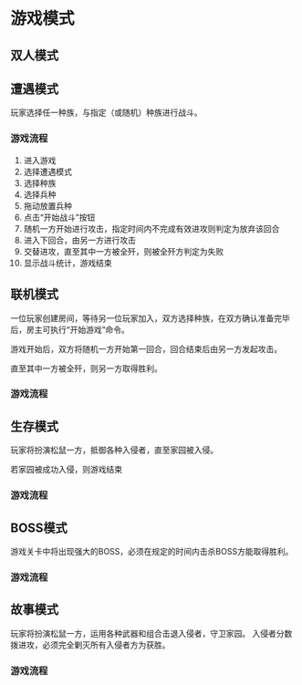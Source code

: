 游戏模式
=======

## 双人模式
## 遭遇模式

玩家选择任一种族，与指定（或随机）种族进行战斗。

### 游戏流程

1. 进入游戏
2. 选择遭遇模式
3. 选择种族
4. 选择兵种
5. 拖动放置兵种
6. 点击“开始战斗”按钮
7. 随机一方开始进行攻击，指定时间内不完成有效进攻则判定为放弃该回合
8. 进入下回合，由另一方进行攻击
9. 交替进攻，直至其中一方被全歼，则被全歼方判定为失败
10. 显示战斗统计，游戏结束


## 联机模式

一位玩家创建房间，等待另一位玩家加入，双方选择种族，在双方确认准备完毕后，房主可执行“开始游戏”命令。

游戏开始后，双方将随机一方开始第一回合，回合结束后由另一方发起攻击。

直至其中一方被全歼，则另一方取得胜利。

### 游戏流程

## 生存模式

玩家将扮演松鼠一方，抵御各种入侵者，直至家园被入侵。

若家园被成功入侵，则游戏结束

### 游戏流程

## BOSS模式

游戏关卡中将出现强大的BOSS，必须在规定的时间内击杀BOSS方能取得胜利。

### 游戏流程

## 故事模式

玩家将扮演松鼠一方，运用各种武器和组合击退入侵者，守卫家园。
入侵者分数拨进攻，必须完全剿灭所有入侵者方为获胜。

### 游戏流程